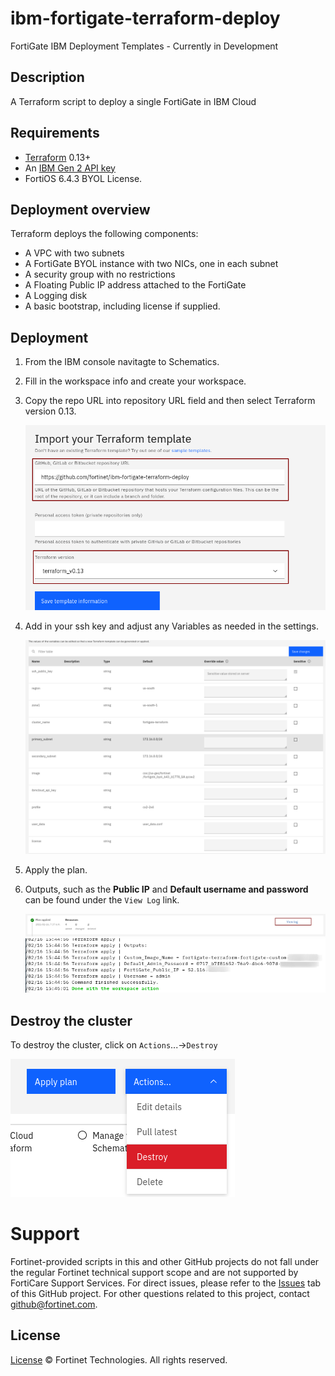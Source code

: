 # ibm-fortigate-terraform-deploy

FortiGate IBM Deployment Templates - Currently in Development

## Description

A Terraform script to deploy a single FortiGate in IBM Cloud

## Requirements

-   [Terraform](https://learn.hashicorp.com/terraform/getting-started/install.html) 0.13+
-   An [IBM Gen 2 API key](https://cloud.ibm.com/docs/terraform?topic=terraform-provider-reference)
-   FortiOS 6.4.3 BYOL License.

## Deployment overview

Terraform deploys the following components:

-   A VPC with two subnets
-   A FortiGate BYOL instance with two NICs, one in each subnet
-   A security group with no restrictions
-   A Floating Public IP address attached to the FortiGate
-   A Logging disk
-   A basic bootstrap, including license if supplied.

## Deployment

1. From the IBM console navitagte to Schematics.
2. Fill in the workspace info and create your workspace.
3. Copy the repo URL into repository URL field and then select Terraform version 0.13.

    ![IBM FortiGate Deploy](./imgs/step_3.png)

4. Add in your ssh key and adjust any Variables as needed in the settings.

    ![IBM FortiGate Deploy](./imgs/step_4.png)

5. Apply the plan.
6. Outputs, such as the **Public IP** and **Default username and password** can be found under the `View Log` link.

    ![IBM FortiGate Deploy](./imgs/step_6_a.png)
    ![IBM FortiGate Deploy](./imgs/step_6_b.png)

## Destroy the cluster

To destroy the cluster, click on `Actions`...->`Destroy`

![IBM FortiGate Deploy](./imgs/destroy_cluster.png)

# Support

Fortinet-provided scripts in this and other GitHub projects do not fall under the regular Fortinet technical support scope and are not supported by FortiCare Support Services.
For direct issues, please refer to the [Issues](https://github.com/fortinet/ibm-fortigate-terraform-deploy/issues) tab of this GitHub project.
For other questions related to this project, contact [github@fortinet.com](mailto:github@fortinet.com).

## License

[License](https://github.com/fortinet/ibm-fortigate-terraform-deploy/blob/main/LICENSE) © Fortinet Technologies. All rights reserved.
